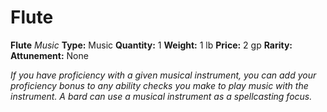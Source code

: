# Flute

**Flute**
_Music_
**Type:** Music
**Quantity:** 1
**Weight:** 1 lb
**Price:** 2 gp
**Rarity:** 
**Attunement:** None

*If you have proficiency with a given musical instrument, you can add your proficiency bonus to any ability checks you make to play music with the instrument. A bard can use a musical instrument as a spellcasting focus.*